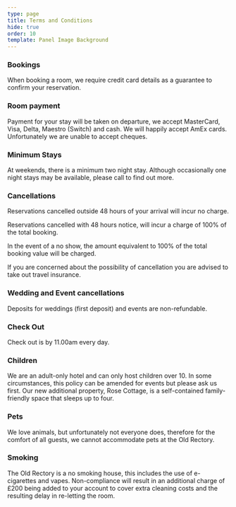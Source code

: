 ```yaml
---
type: page
title: Terms and Conditions
hide: true
order: 10
template: Panel Image Background
---
```

### Bookings

When booking a room, we require credit card details as a guarantee to confirm your reservation.

### Room payment

Payment for your stay will be taken on departure, we accept MasterCard, Visa, Delta, Maestro (Switch) and cash. We will happily accept AmEx cards. Unfortunately we are unable to accept cheques.
 
### Minimum Stays

At weekends, there is a minimum two night stay. Although occasionally one night stays may be available, please call to find out more.
 
### Cancellations

Reservations cancelled outside 48 hours of your arrival will incur no charge.

Reservations cancelled with 48 hours notice, will incur a charge of 100% of the total booking.

In the event of a no show, the amount equivalent to 100% of the total booking value will be charged.

If you are concerned about the possibility of cancellation you are advised to take out travel insurance.
 
### Wedding and Event cancellations

Deposits for weddings (first deposit) and events are non-refundable.

### Check Out

Check out is by 11.00am every day.
 
### Children

We are an adult-only hotel and can only host children over 10. In some circumstances, this policy can be amended for events but please ask us first. Our new additional property, Rose Cottage, is a self-contained family-friendly space that sleeps up to four.

### Pets

We love animals, but unfortunately not everyone does, therefore for the comfort of all guests, we cannot accommodate pets at the Old Rectory.

### Smoking

The Old Rectory is a no smoking house, this includes the use of e-cigarettes and vapes.  Non-compliance will result in an additional charge of £200 being added to your account to cover extra cleaning costs and the resulting delay in re-letting the room.
